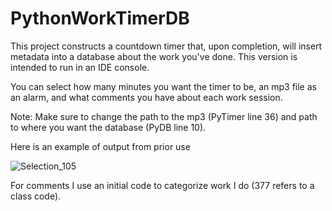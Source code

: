 # PythonWorkTimerDB

This project constructs a countdown timer that, upon completion, will insert metadata into a database about the work you've done. This version is intended to run in an IDE console.

You can select how many minutes you want the timer to be, an mp3 file as an alarm, and what comments you have about each work session.

Note:
Make sure to change the path to the mp3 (PyTimer line 36) and path to where you want the database (PyDB line 10). 





Here is an example of output from prior use


![Selection_105](https://user-images.githubusercontent.com/55502725/137533345-5c82a23f-9bec-4fe5-9118-cece420b2afb.png)

For comments I use an initial code to categorize work I do (377 refers to a class code).
